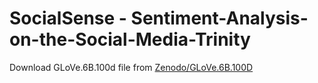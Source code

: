 # SocialSense - Sentiment-Analysis-on-the-Social-Media-Trinity

Download GLoVe.6B.100d file from [Zenodo/GLoVe.6B.100D](https://zenodo.org/records/4925376)
